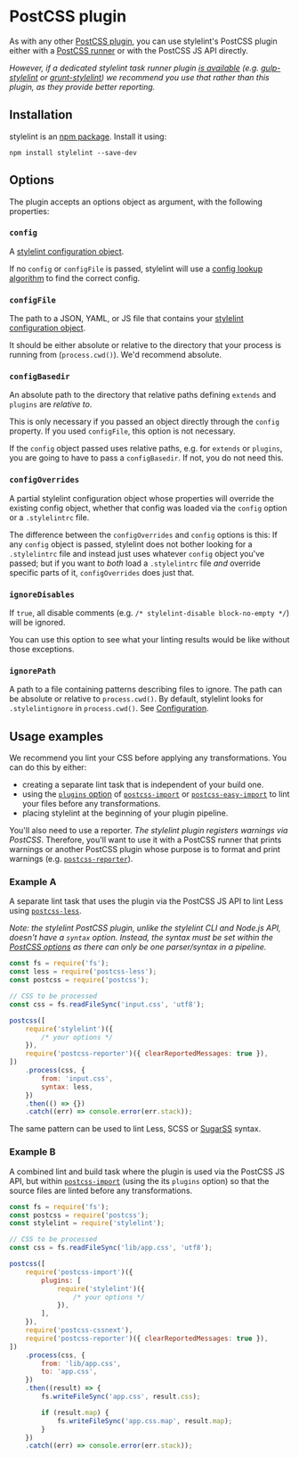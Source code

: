 # PostCSS plugin

As with any other [PostCSS plugin](https://github.com/postcss/postcss#plugins), you can use stylelint's PostCSS plugin either with a [PostCSS runner](https://github.com/postcss/postcss#runners) or with the PostCSS JS API directly.

*However, if a dedicated stylelint task runner plugin [is available](../integrations.md) (e.g. [gulp-stylelint](https://github.com/olegskl/gulp-stylelint) or [grunt-stylelint](https://github.com/wikimedia/grunt-stylelint)) we recommend you use that rather than this plugin, as they provide better reporting.*

## Installation

stylelint is an [npm package](https://www.npmjs.com/package/stylelint). Install it using:

```console
npm install stylelint --save-dev
```

## Options

The plugin accepts an options object as argument, with the following properties:

### `config`

A [stylelint configuration object](../configuration/configuration.md).

If no `config` or `configFile` is passed, stylelint will use a [config lookup algorithm](./../configuration/configuration.md#loading-the-configuration-object) to find the correct config.

### `configFile`

The path to a JSON, YAML, or JS file that contains your [stylelint configuration object](../configuration/configuration.md).

It should be either absolute or relative to the directory that your process is running from (`process.cwd()`). We'd recommend absolute.

### `configBasedir`

An absolute path to the directory that relative paths defining `extends` and `plugins` are *relative to*.

This is only necessary if you passed an object directly through the `config` property. If you used
`configFile`, this option is not necessary.

If the `config` object passed uses relative paths, e.g. for `extends` or `plugins`, you are going to have to pass a `configBasedir`. If not, you do not need this.

### `configOverrides`

A partial stylelint configuration object whose properties will override the existing config object, whether that config was loaded via the `config` option or a `.stylelintrc` file.

The difference between the `configOverrides` and `config` options is this: If any `config` object is passed, stylelint does not bother looking for a `.stylelintrc` file and instead just uses whatever `config` object you've passed; but if you want to *both* load a `.stylelintrc` file *and* override specific parts of it, `configOverrides` does just that.

### `ignoreDisables`

If `true`, all disable comments (e.g. `/* stylelint-disable block-no-empty */`) will be ignored.

You can use this option to see what your linting results would be like without those exceptions.

### `ignorePath`

A path to a file containing patterns describing files to ignore. The path can be absolute or relative to `process.cwd()`. By default, stylelint looks for `.stylelintignore` in `process.cwd()`. See [Configuration](../configuration/configuration.md#stylelintignore).

## Usage examples

We recommend you lint your CSS before applying any transformations. You can do this by either:

-   creating a separate lint task that is independent of your build one.
-   using the [`plugins` option](https://github.com/postcss/postcss-import#plugins) of [`postcss-import`](https://github.com/postcss/postcss-import) or [`postcss-easy-import`](https://github.com/TrySound/postcss-easy-import) to lint your files before any transformations.
-   placing stylelint at the beginning of your plugin pipeline.

You'll also need to use a reporter. *The stylelint plugin registers warnings via PostCSS*. Therefore, you'll want to use it with a PostCSS runner that prints warnings or another PostCSS plugin whose purpose is to format and print warnings (e.g. [`postcss-reporter`](https://github.com/postcss/postcss-reporter)).

### Example A

A separate lint task that uses the plugin via the PostCSS JS API to lint Less using [`postcss-less`](https://github.com/shellscape/postcss-less).

*Note: the stylelint PostCSS plugin, unlike the stylelint CLI and Node.js API, doesn't have a `syntax` option. Instead, the syntax must be set within the [PostCSS options](https://github.com/postcss/postcss#options) as there can only be one parser/syntax in a pipeline.*

```js
const fs = require('fs');
const less = require('postcss-less');
const postcss = require('postcss');

// CSS to be processed
const css = fs.readFileSync('input.css', 'utf8');

postcss([
    require('stylelint')({
        /* your options */
    }),
    require('postcss-reporter')({ clearReportedMessages: true }),
])
    .process(css, {
        from: 'input.css',
        syntax: less,
    })
    .then(() => {})
    .catch((err) => console.error(err.stack));
```

The same pattern can be used to lint Less, SCSS or [SugarSS](https://github.com/postcss/sugarss) syntax.

### Example B

A combined lint and build task where the plugin is used via the PostCSS JS API, but within [`postcss-import`](https://github.com/postcss/postcss-import) (using the its `plugins` option) so that the source files are linted before any transformations.

```js
const fs = require('fs');
const postcss = require('postcss');
const stylelint = require('stylelint');

// CSS to be processed
const css = fs.readFileSync('lib/app.css', 'utf8');

postcss([
    require('postcss-import')({
        plugins: [
            require('stylelint')({
                /* your options */
            }),
        ],
    }),
    require('postcss-cssnext'),
    require('postcss-reporter')({ clearReportedMessages: true }),
])
    .process(css, {
        from: 'lib/app.css',
        to: 'app.css',
    })
    .then((result) => {
        fs.writeFileSync('app.css', result.css);

        if (result.map) {
            fs.writeFileSync('app.css.map', result.map);
        }
    })
    .catch((err) => console.error(err.stack));
```
